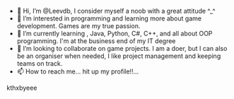 - 👋 Hi, I’m @Leevdb, I consider myself a noob with a great attitude ^_^
- 👀 I’m interested in programming and learning more about game development.  Games are my true passion.
- 🌱 I’m currently learning , Java, Python, C#, C++, and all about OOP programming.  I'm at the business end of my IT degree
- 💞️ I’m looking to collaborate on game projects.  I am a doer, but I can also be an organiser when needed, I like project management and keeping teams on track.  
- 📫 How to reach me... hit up my profile!!...

kthxbyeee

<!---
Leevdb/Leevdb is a ✨ special ✨ repository because its `README.md` (this file) appears on your GitHub profile.
You can click the Preview link to take a look at your changes.
--->
